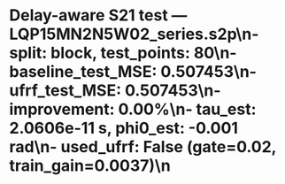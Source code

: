 # Delay-aware S21 test — LQP15MN2N5W02_series.s2p\n- split: block, test_points: 80\n- baseline_test_MSE: 0.507453\n- ufrf_test_MSE: 0.507453\n- improvement: 0.00%\n- tau_est: 2.0606e-11 s, phi0_est: -0.001 rad\n- used_ufrf: False (gate=0.02, train_gain=0.0037)\n
